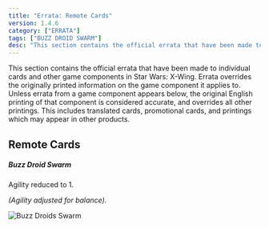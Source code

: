 ```yaml
---
title: "Errata: Remote Cards"
version: 1.4.6
category: ["ERRATA"]
tags: ["BUZZ DROID SWARM"]
desc: "This section contains the official errata that have been made to individual cards and other game components in Star Wars: X-Wing."
---
```


This section contains the official errata that have been made to individual cards and other game components in Star Wars: X-Wing. Errata overrides the originally printed information on the game component it applies to. Unless errata from a game component appears below, the original English printing of that component is considered accurate, and overrides all other printings. This includes translated cards, promotional cards, and printings which may appear in other products.

## Remote Cards

##### **Buzz Droid Swarm**

Agility reduced to 1.

_(Agility adjusted for balance)._

![Buzz Droids Swarm](Remote_BDS.webp)
